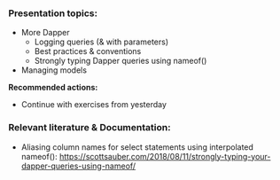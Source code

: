 ### Presentation topics:
- More Dapper
    - Logging queries (& with parameters)
    - Best practices & conventions
    - Strongly typing Dapper queries using nameof()
- Managing models

**Recommended actions:**
- Continue with exercises from yesterday

### Relevant literature & Documentation:
- Aliasing column names for select statements using interpolated nameof(): https://scottsauber.com/2018/08/11/strongly-typing-your-dapper-queries-using-nameof/